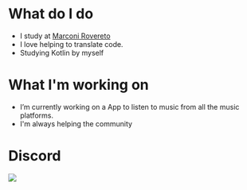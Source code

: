 # What do I do 
- I study at <a href="https://www.marconirovereto.it/" target="_blank">Marconi Rovereto</a>
- I love helping to translate code.
- Studying Kotlin by myself


# What I'm working on
- I’m currently working on a App to listen to music from all the music platforms.
- I'm always helping the community
# Discord
![](https://discord.c99.nl/widget/theme-3/881119584156000326.png)
